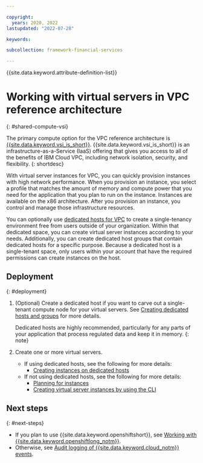 ```yaml
---

copyright:
  years: 2020, 2022
lastupdated: "2022-07-28"

keywords: 

subcollection: framework-financial-services

---
```


{{site.data.keyword.attribute-definition-list}}

# Working with virtual servers in VPC reference architecture
{: #shared-compute-vsi}

The primary compute option for the VPC reference architecture is [{{site.data.keyword.vsi_is_short}}](/docs/vpc?topic=vpc-about-advanced-virtual-servers). {{site.data.keyword.vsi_is_short}} is an infrastructure-as-a-Service (IaaS) offering that gives you access to all of the benefits of IBM Cloud VPC, including network isolation, security, and flexibility.
{: shortdesc}

With virtual server instances for VPC, you can quickly provision instances with high network performance. When you provision an instance, you select a profile that matches the amount of memory and compute power that you need for the application that you plan to run on the instance. Instances are available on the x86 architecture. After you provision an instance, you control and manage those infrastructure resources.

You can optionally use [dedicated hosts for VPC](/docs/vpc?topic=vpc-creating-dedicated-hosts-instances) to create a single-tenancy environment free from users outside of your organization. Within that dedicated space, you can create virtual server instances according to your needs. Additionally, you can create dedicated host groups that contain dedicated hosts for a specific purpose. Because a dedicated host is a single-tenant space, only users within your account that have the required permissions can create instances on the host.

## Deployment
{: #deployment}

1. (Optional) Create a dedicated host if you want to carve out a single-tenant compute node for your virtual servers. See [Creating dedicated hosts and groups](/docs/vpc?topic=vpc-creating-dedicated-hosts-instances) for more details.

   Dedicated hosts are highly recommended, particularly for any parts of your application that process regulated data and keep it in memory.
   {: note}

2. Create one or more virtual servers.
   * If using dedicated hosts, see the following for more details:
      * [Creating instances on dedicated hosts](/docs/vpc?topic=vpc-creating-instance-on-dh)
   * If not using dedicated hosts, see the following for more details:
      * [Planning for instances](/docs/vpc?topic=vpc-vsi_best_practices)
      * [Creating virtual server instances by using the CLI](/docs/vpc?topic=vpc-creating-virtual-servers-cli)

  

  

  

## Next steps
{: #next-steps}

* If you plan to use {{site.data.keyword.openshiftshort}}, see [Working with {{site.data.keyword.openshiftlong_notm}}](/docs/allowlist/framework-financial-services?topic=framework-financial-services-shared-containers-openshift).
* Otherwise, see [Audit logging of {{site.data.keyword.cloud_notm}} events](/docs/allowlist/framework-financial-services?topic=framework-financial-services-shared-logging-audit).









